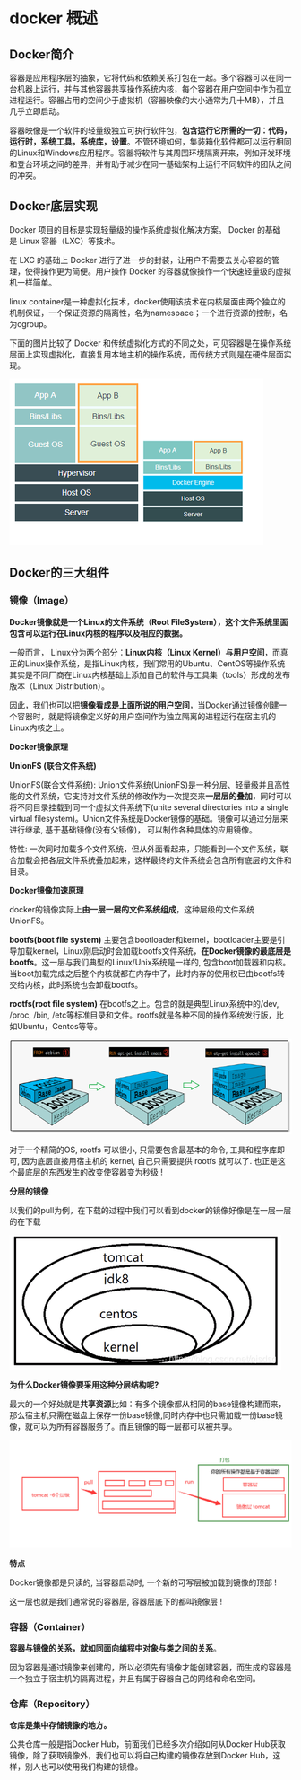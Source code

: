 # docker 概述

## Docker简介

容器是应用程序层的抽象，它将代码和依赖关系打包在一起。多个容器可以在同一台机器上运行，并与其他容器共享操作系统内核，每个容器在用户空间中作为孤立进程运行。容器占用的空间少于虚拟机（容器映像的大小通常为几十MB），并且几乎立即启动。

容器映像是一个软件的轻量级独立可执行软件包，**包含运行它所需的一切：代码，运行时，系统工具，系统库，设置**。不管环境如何，集装箱化软件都可以运行相同的Linux和Windows应用程序。容器将软件与其周围环境隔离开来，例如开发环境和登台环境之间的差异，并有助于减少在同一基础架构上运行不同软件的团队之间的冲突。

## Docker底层实现

Docker 项目的目标是实现轻量级的操作系统虚拟化解决方案。 Docker 的基础是 Linux 容器（LXC）等技术。

在 LXC 的基础上 Docker 进行了进一步的封装，让用户不需要去关心容器的管理，使得操作更为简便。用户操作 Docker 的容器就像操作一个快速轻量级的虚拟机一样简单。

linux container是一种虚拟化技术，docker使用该技术在内核层面由两个独立的机制保证，一个保证资源的隔离性，名为namespace；一个进行资源的控制，名为cgroup。

下面的图片比较了 Docker 和传统虚拟化方式的不同之处，可见容器是在操作系统层面上实现虚拟化，直接复用本地主机的操作系统，而传统方式则是在硬件层面实现。

![](assets/image-20221127211916050-20230610173810-mqhymz9.png)

## Docker的三大组件

### 镜像（Image）

**Docker镜像就是一个Linux的文件系统（Root FileSystem），这个文件系统里面包含可以运行在Linux内核的程序以及相应的数据。**

一般而言， Linux分为两个部分：**Linux内核（Linux Kernel）与用户空间**，而真正的Linux操作系统，是指Linux内核，我们常用的Ubuntu、CentOS等操作系统其实是不同厂商在Linux内核基础上添加自己的软件与工具集（tools）形成的发布版本（Linux Distribution）。

因此，我们也可以把**镜像看成是上面所说的用户空间**，当Docker通过镜像创建一个容器时，就是将镜像定义好的用户空间作为独立隔离的进程运行在宿主机的Linux内核之上。

**Docker镜像原理**

**UnionFS (联合文件系统)**

UnionFS(联合文件系统): Union文件系统(UnionFS)是一种分层、轻量级并且高性能的文件系统，它支持对文件系统的修改作为一次提交来**一层层的叠加**，同时可以将不同目录挂载到同一个虚拟文件系统下(unite several directories into a single virtual filesystem)。Union文件系统是Docker镜像的基础。镜像可以通过分层来进行继承, 基于基础镜像(没有父镜像)， 可以制作各种具体的应用镜像。

特性: 一次同时加载多个文件系统，但从外面看起来，只能看到一个文件系统，联合加载会把各层文件系统叠加起来，这样最终的文件系统会包含所有底层的文件和目录。

**Docker镜像加速原理**

docker的镜像实际上**由一层一层的文件系统组成**，这种层级的文件系统UnionFS。

**bootfs(boot file system)** 主要包含bootloader和kernel，bootloader主要是引导加载kernel，Linux刚启动时会加载bootfs文件系统，**在Docker镜像的最底层是bootfs**。这一层与我们典型的Linux/Unix系统是一样的, 包含boot加载器和内核。当boot加载完成之后整个内核就都在内存中了，此时内存的使用权已由bootfs转交给内核，此时系统也会卸载bootfs。

**rootfs(root file system)** 在bootfs之上。包含的就是典型Linux系统中的/dev, /proc, /bin, /etc等标准目录和文件。rootfs就是各种不同的操作系统发行版，比如Ubuntu，Centos等等。

![](assets/image-20221127211926154-20230610173810-qdc31qb.png)

对于一个精简的OS, rootfs 可以很小, 只需要包含最基本的命令, 工具和程序库即可, 因为底层直接用宿主机的 kernel, 自己只需要提供 rootfs 就可以了. 也正是这个最底层的东西发生的改变使容器变为秒级 !

**分层的镜像**

以我们的pull为例，在下载的过程中我们可以看到docker的镜像好像是在一层一层的在下载

![](assets/image-20221127211934643-20230610173810-dlrhx6b.png)

**为什么Docker镜像要采用这种分层结构呢?**

最大的一个好处就是**共享资源**比如：有多个镜像都从相同的base镜像构建而来，那么宿主机只需在磁盘上保存一份base镜像,同时内存中也只需加载一份base镜像，就可以为所有容器服务了。而且镜像的每一层都可以被共享。

![](assets/image-20221127211941488-20230610173810-psngjuk.png)

**特点**

Docker镜像都是只读的, 当容器启动时, 一个新的可写层被加载到镜像的顶部 !

这一层也就是我们通常说的容器层, 容器层底下的都叫镜像层 !

### 容器（Container）

**容器与镜像的关系，就如同面向编程中对象与类之间的关系**。

因为容器是通过镜像来创建的，所以必须先有镜像才能创建容器，而生成的容器是一个独立于宿主机的隔离进程，并且有属于容器自己的网络和命名空间。

### 仓库（Repository）

**仓库是集中存储镜像的地方。**

公共仓库一般是指Docker Hub，前面我们已经多次介绍如何从Docker Hub获取镜像，除了获取镜像外，我们也可以将自己构建的镜像存放到Docker Hub，这样，别人也可以使用我们构建的镜像。
